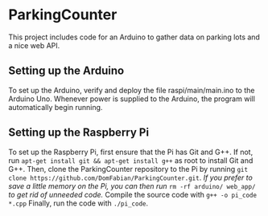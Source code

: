 # ParkingCounter
This project includes code for an Arduino to gather data on parking lots and a nice web API.

## Setting up the Arduino
To set up the Arduino, verify and deploy the file raspi/main/main.ino to the Arduino Uno.
Whenever power is supplied to the Arduino, the program will automatically begin running.

## Setting up the Raspberry Pi
To set up the Raspberry Pi, first ensure that the Pi has Git and G++. If not, run
`apt-get install git && apt-get install g++` as root to install Git and G++.
Then, clone the ParkingCounter repository to the Pi by running
`git clone https://github.com/DomFabian/ParkingCounter.git`.
*If you prefer to save a little memory on the Pi, you can then run*
`rm -rf arduino/ web_app/` *to get rid of unneeded code.*
Compile the source code with `g++ -o pi_code *.cpp`
Finally, run the code with `./pi_code`.
